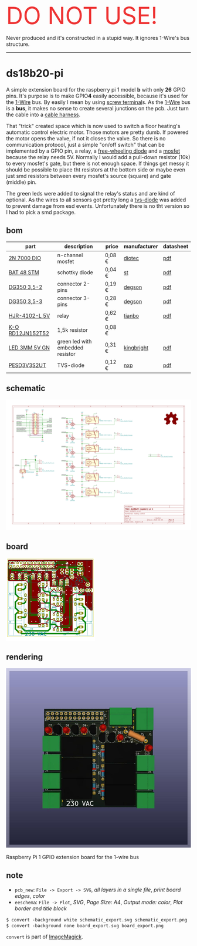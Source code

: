 <div style="font-size: 48pt; color: #e33;">DO NOT USE!</div>

Never produced and it's constructed in a stupid way.
It ignores 1-Wire's bus structure.

<hr/>

# ds18b20-pi

A simple extension board for the raspberry pi 1 model **b** with only **26** GPIO pins.
It's purpose is to make GPIO**4** easily accessible, because it's used for the [1-Wire](https://en.wikipedia.org/wiki/1-Wire) bus.
By easily I mean by using [screw terminal](https://www.reichelt.de/leiterplattenklemme-3-polig-rm-3-5-mm-dg350-3-5-3-p276225.html?&nbc=1)s.
As the [1-Wire](https://en.wikipedia.org/wiki/1-Wire) bus is a **bus**, it makes no sense to create several junctions on the pcb.
Just turn the cable into a [cable harness](https://en.wikipedia.org/wiki/Cable_harness).

That "trick" created space which is now used to switch a floor heating's automatic control electric motor.
Those motors are pretty dumb.
If powered the motor opens the valve, if not it closes the valve.
So there is no communication protocol, just a simple "on/off switch" that can be implemented by a GPIO pin, a relay, a [free-wheeling diode](https://en.wikipedia.org/wiki/Flyback_diode) and a [mosfet](https://en.wikipedia.org/wiki/MOSFET) because the relay needs 5V.
Normally I would add a pull-down resistor (10k) to every mosfet's gate, but there is not enough space.
If things get messy it should be possible to place tht resistors at the bottom side or maybe even just smd resistors between every mosfet's source (square) and gate (middle) pin.

The green leds were added to signal the relay's status and are kind of optional.
As the wires to all sensors got pretty long a [tvs-diode](https://en.wikipedia.org/wiki/Transient-voltage-suppression_diode) was added to prevent damage from esd events.
Unfortunately there is no tht version so I had to pick a smd package.

## bom

| part | description | price | manufacturer | datasheet |
|------|-------------|-------|--------------|-----------|
| [2N 7000 DIO](https://www.reichelt.de/mosfet-n-ch-60v-0-115a-0-4w-to-92-2n-7000-dio-p219075.html) | n-channel mosfet | 0,08 € | [diotec](https://diotec.com/en/productlist.html?productfamily=FET) | [pdf](https://diotec.com/tl_files/diotec/files/pdf/datasheets/2n7000.pdf) |
| [BAT 48 STM](https://www.reichelt.de/schottkydiode-40-v-0-35-a-do-35-bat-48-stm-p219563.html) | schottky diode | 0,04 € | [st](https://www.st.com/en/diodes-and-rectifiers/bat48.html) | [pdf](https://www.st.com/resource/en/datasheet/bat48.pdf) |
| [DG350 3,5-2](https://www.reichelt.de/leiterplattenklemme-2-polig-rm-3-5-mm-dg350-3-5-2-p276224.html) | connector 2-pins | 0,19 € | [degson](http://degson.de/en/pro_detail/id/542) | [pdf](http://degson.de/en/downpdf/id/542.html) |
| [DG350 3,5-3](https://www.reichelt.de/leiterplattenklemme-3-polig-rm-3-5-mm-dg350-3-5-3-p276225.html) | connector 3-pins | 0,28 € | [degson](http://degson.de/en/pro_detail/id/542) | [pdf](http://degson.de/en/downpdf/id/542.html) |
| [HJR-4102-L 5V](https://www.reichelt.de/dil-miniaturrelais-hjr-4102-5v-1-wechsler-5a-hjr-4102-l-5v-p101950.html) | relay | 0,62 € | [tianbo](http://www.tianbo-relay.com/en/products.php?tid=10) | [pdf](http://www.tianbo-relay.com/upload/2019062414532076.pdf) |
| [K-O RD12JN152T52](https://www.reichelt.de/widerstand-kohleschicht-1-5-kohm-0411-500-mw-5-k-o-rd12jn152t52-p237423.html) | 1,5k resistor | 0,08 € | | |
| [LED 3MM 5V GN](https://www.reichelt.de/led-3-mm-bedrahtet-5-v-gruen-20-mcd-60-led-3mm-5v-gn-p54093.html) | green led with embedded resistor | 0,31 € | [kingbright](https://www.kingbright.com/content/listitem/psearch/259) | [pdf](https://cdn-reichelt.de/documents/datenblatt/A500/L-934GD-5V.pdf) |
| [PESD3V3S2UT](https://www.reichelt.de/doppe-esd-schutzdiode-3-3-vrwm-20-vcl-30kv-sot-23-pesd3v3s2ut-p271905.html) | TVS-diode | 0,12 € | [nxp](https://www.nexperia.com/products/esd-protection-tvs-filtering-and-signal-conditioning/automotive-esd-protection-and-tvs/automotive-esd-protection/PESD3V3S2UT.html) | [pdf](https://assets.nexperia.com/documents/data-sheet/PESDXS2UT_SERIES.pdf) |

## schematic

[![](.images/ds18b20-pi.png)](.images/ds18b20-pi.svg)

## board

[![](.images/ds18b20-pi-brd.png)](.images/ds18b20-pi-brd.svg)

## rendering 

![](.images/ds18b20-pi-rendering.jpg)

Raspberry Pi 1 GPIO extension board for the 1-wire bus

## note

* `pcb_new`: `File -> Export -> SVG`, *all layers in a single file*, *print board edges*, *color*
* `eeschema`: `File -> Plot`, *SVG*, *Page Size: A4*, *Output mode: color*, *Plot border and title block*

```
$ convert -background white schematic_export.svg schematic_export.png
$ convert -background none board_export.svg board_export.png
```

`convert` is part of [ImageMagick](https://imagemagick.org/index.php).
